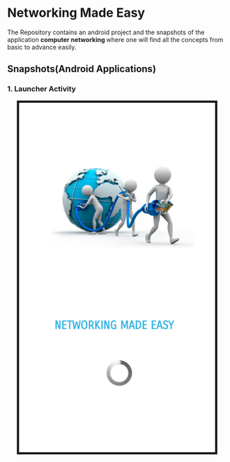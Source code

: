 # Networking Made Easy

The Repository contains an android project and the snapshots of the application  <b>computer networking </b> where one will find all the concepts from basic to advance easily.

## Snapshots(Android Applications)

### <b>1. Launcher Activity </b>
<kbd>
  <p align="center">
   <img src="https://github.com/bhavna7/Networking-Made-Easy/blob/master/images/1.png" width="450" border="5"/>
  </p>
</kbd>




